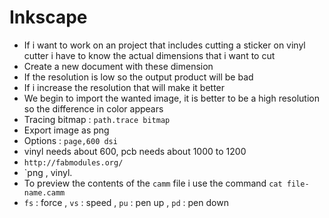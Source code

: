 # Inkscape

- If i want to work on an project that includes cutting a sticker on vinyl cutter i have to know the actual dimensions that i want to cut
- Create a new document with these dimension
- If the resolution is low so the output product will be bad
- If i increase the resolution that will make it better
- We begin to import the wanted image, it is better to be a high resolution so the difference in color appears
- Tracing bitmap : `path.trace bitmap`
- Export image as png
- Options : `page,600 dsi`
- vinyl needs about 600, pcb needs about 1000 to 1200
- `http://fabmodules.org/`
- `png , vinyl.
- To preview the contents of the `camm` file i use the command `cat file-name.camm`
- `fs` : force , `vs` : speed , `pu` : pen up , `pd` : pen down